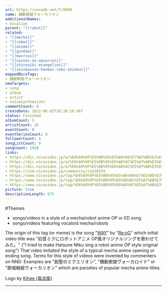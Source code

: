 ```yaml
---
url: https://vocadb.net/T/8899
name: 機動歌姫ヴォーカリオン
additionalNames: 
- Vocalion
parent: "[[robot]]"
related:
- "[[mecha]]"
- "[[robot]]"
- "[[anime]]"
- "[[gundam]]"
- "[[macross]]"
- "[[sousei-no-aquarion]]"
- "[[shinseiki-evangelion]]"
- "[[shinkansen-henkei-robo-shinkal]]"
mappedNicoTags:
- 機動歌姫ヴォーカリオン
newTargets:
- song
- album
- artist
- voicesynthesizer
commentCount: 0
createDate: 2022-06-02T16:26:10.467
status: Finished
albumCount: 3
artistCount: 16
eventCount: 0
eventSeriesCount: 0
followerCount: 6
songListCount: 0
songCount: 1928
links: 
- https://dic.nicovideo.jp/a/%E6%A9%9F%E5%8B%95%E5%A6%96%E7%B2%BE%E3%83%B4%E3%82%A9%E3%83%83%E3%82%AB%E3%83%AA%E3%82%AA%E3%83%B3
- https://dic.nicovideo.jp/a/%E6%A9%9F%E5%8B%95%E6%AD%8C%E5%A7%AB%E3%83%B4%E3%82%A9%E3%83%BC%E3%82%AB%E3%83%AA%E3%82%AA%E3%83%B3
- https://dic.nicovideo.jp/a/%E6%A9%9F%E5%8B%95%E6%AD%8C%E5%A7%AB%E3%83%B4%E3%82%A9%E3%83%BC%E3%82%AB%E3%83%AA%E3%82%AA%E3%83%B3%E2%88%9E
- https://com.nicovideo.jp/community/co218534
- https://www.nicovideo.jp/tag/%E6%A9%9F%E5%8B%95%E5%A6%96%E7%B2%BE%E3%83%B4%E3%82%A9%E3%83%83%E3%82%AB%E3%83%AA%E3%82%AA%E3%83%B3
- https://www.nicovideo.jp/tag/%E6%A9%9F%E5%8B%95%E6%AD%8C%E5%A7%AB%E3%83%B4%E3%82%A9%E3%83%BC%E3%82%AB%E3%83%AA%E3%82%AA%E3%83%B3
- https://www.nicovideo.jp/tag/%E6%A9%9F%E5%8B%95%E6%AD%8C%E5%A7%AB%E3%83%B4%E3%82%A9%E3%83%BC%E3%82%AB%E3%83%AA%E3%82%AA%E3%83%B3%E2%88%9E
picture: true
descriptionLength: 675
---
```


#Themes

- songs/videos in a style of a mecha/robot anime OP or ED song
- songs/videos featuring vocaloid mecha/robots

The origin of this tag (or meme) is the song "[WAY](https://vocadb.net/S/300720)" by "[Re:nG](https://vocadb.net/Ar/123)" which initial video title was "初音ミクにロボットアニメ OP風オリジナルソングを歌わせてみた。" ("I tried to make Hatsune Miku sing a robot anime OP style original song")
That video imitated the style of a typical mecha anime opening or ending song.
Terms for this style of videos were invented by commenters on NND. Examples are "創聖のミクエリオン", "機動歌姫ヴォーカロイド" or "歌唱戦姫ヴォーカリオン" which are parodies of popular mecha anime titles.

Logo by [Kihee (喜兵衛)](https://vocadb.net/Ar/710)

---


